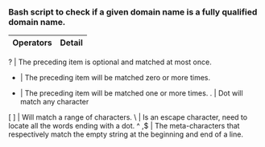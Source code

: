 ### Bash script to check if a given domain name is a fully qualified domain name.


Operators | Detail
----------| ------

?    |   The preceding item is optional and matched at most once.
*    |   The preceding item will be matched zero or more times.
+    |   The preceding item will be matched one or more times.
.    |   Dot will match any character

[ ]  |   Will match a range of characters.
\    |   Is an escape character, need to locate all the words ending with a dot.
^ ,$ |   The meta-characters that respectively match the empty string at the beginning and end  of a line.
